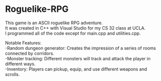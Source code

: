 # Roguelike-RPG

This game is an ASCII roguelike RPG adventure.<br /> 
It was created in C++ with Visual Studio for my CS 32 class at UCLA.<br />
I programmed all of the code except for main.cpp and utilities.cpp.<br />

Notable Features:<br />
-Random dungeon generator: Creates the impression of a series of rooms connected by corridors.<br />
-Monster tracking: Different monsters will track and attack the player in different ways.<br />
-Inventory: Players can pickup, equip, and use different weapons and scrolls.<br />
